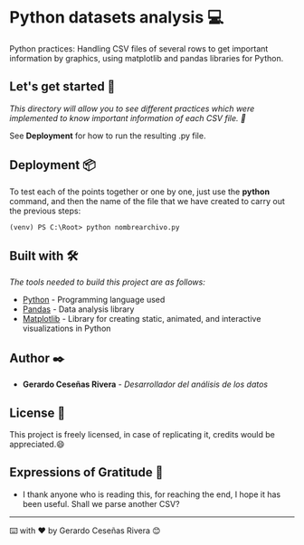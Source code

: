 # Python datasets analysis 💻

Python practices: Handling CSV files of several rows to get important information by graphics, using matplotlib and pandas libraries for Python.

## Let's get started 🚀

_This directory will allow you to see different practices which were implemented to know important information of each CSV file. 🙂_

See **Deployment** for how to run the resulting .py file.

## Deployment 📦

To test each of the points together or one by one, just use the **python** command, and then the name of the file that we have created to carry out the previous steps:

```
(venv) PS C:\Root> python nombrearchivo.py

```

## Built with 🛠️

_The tools needed to build this project are as follows:_

-   [Python](https://www.python.org/) \- Programming language used
-   [Pandas](https://pandas.pydata.org/) \- Data analysis library
-   [Matplotlib](https://matplotlib.org/) \- Library for creating static, animated, and interactive visualizations in Python

## Author ✒️

-   **Gerardo Ceseñas Rivera** \- _Desarrollador del análisis de los datos_

## License 📄

This project is freely licensed, in case of replicating it, credits would be appreciated.😄

## Expressions of Gratitude 🎁

-   I thank anyone who is reading this, for reaching the end, I hope it has been useful. Shall we parse another CSV?

----------

⌨️ with ❤️ by Gerardo Ceseñas Rivera 😊
